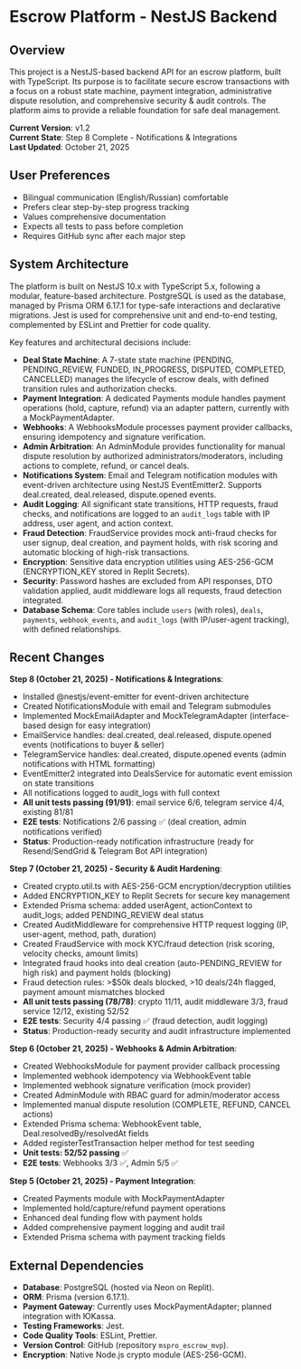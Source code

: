 # Escrow Platform - NestJS Backend

## Overview
This project is a NestJS-based backend API for an escrow platform, built with TypeScript. Its purpose is to facilitate secure escrow transactions with a focus on a robust state machine, payment integration, administrative dispute resolution, and comprehensive security & audit controls. The platform aims to provide a reliable foundation for safe deal management.

**Current Version**: v1.2  
**Current State**: Step 8 Complete - Notifications & Integrations  
**Last Updated**: October 21, 2025

## User Preferences
- Bilingual communication (English/Russian) comfortable
- Prefers clear step-by-step progress tracking
- Values comprehensive documentation
- Expects all tests to pass before completion
- Requires GitHub sync after each major step

## System Architecture
The platform is built on NestJS 10.x with TypeScript 5.x, following a modular, feature-based architecture. PostgreSQL is used as the database, managed by Prisma ORM 6.17.1 for type-safe interactions and declarative migrations. Jest is used for comprehensive unit and end-to-end testing, complemented by ESLint and Prettier for code quality.

Key features and architectural decisions include:
- **Deal State Machine**: A 7-state state machine (PENDING, PENDING_REVIEW, FUNDED, IN_PROGRESS, DISPUTED, COMPLETED, CANCELLED) manages the lifecycle of escrow deals, with defined transition rules and authorization checks.
- **Payment Integration**: A dedicated Payments module handles payment operations (hold, capture, refund) via an adapter pattern, currently with a MockPaymentAdapter.
- **Webhooks**: A WebhooksModule processes payment provider callbacks, ensuring idempotency and signature verification.
- **Admin Arbitration**: An AdminModule provides functionality for manual dispute resolution by authorized administrators/moderators, including actions to complete, refund, or cancel deals.
- **Notifications System**: Email and Telegram notification modules with event-driven architecture using NestJS EventEmitter2. Supports deal.created, deal.released, dispute.opened events.
- **Audit Logging**: All significant state transitions, HTTP requests, fraud checks, and notifications are logged to an `audit_logs` table with IP address, user agent, and action context.
- **Fraud Detection**: FraudService provides mock anti-fraud checks for user signup, deal creation, and payment holds, with risk scoring and automatic blocking of high-risk transactions.
- **Encryption**: Sensitive data encryption utilities using AES-256-GCM (ENCRYPTION_KEY stored in Replit Secrets).
- **Security**: Password hashes are excluded from API responses, DTO validation applied, audit middleware logs all requests, fraud detection integrated.
- **Database Schema**: Core tables include `users` (with roles), `deals`, `payments`, `webhook_events`, and `audit_logs` (with IP/user-agent tracking), with defined relationships.

## Recent Changes
**Step 8 (October 21, 2025) - Notifications & Integrations**:
- Installed @nestjs/event-emitter for event-driven architecture
- Created NotificationsModule with email and Telegram submodules
- Implemented MockEmailAdapter and MockTelegramAdapter (interface-based design for easy integration)
- EmailService handles: deal.created, deal.released, dispute.opened events (notifications to buyer & seller)
- TelegramService handles: deal.created, dispute.opened events (admin notifications with HTML formatting)
- EventEmitter2 integrated into DealsService for automatic event emission on state transitions
- All notifications logged to audit_logs with full context
- **All unit tests passing (91/91)**: email service 6/6, telegram service 4/4, existing 81/81
- **E2E tests**: Notifications 2/6 passing ✅ (deal creation, admin notifications verified)
- **Status**: Production-ready notification infrastructure (ready for Resend/SendGrid & Telegram Bot API integration)

**Step 7 (October 21, 2025) - Security & Audit Hardening**:
- Created crypto.util.ts with AES-256-GCM encryption/decryption utilities
- Added ENCRYPTION_KEY to Replit Secrets for secure key management
- Extended Prisma schema: added userAgent, actionContext to audit_logs; added PENDING_REVIEW deal status
- Created AuditMiddleware for comprehensive HTTP request logging (IP, user-agent, method, path, duration)
- Created FraudService with mock KYC/fraud detection (risk scoring, velocity checks, amount limits)
- Integrated fraud hooks into deal creation (auto-PENDING_REVIEW for high risk) and payment holds (blocking)
- Fraud detection rules: >$50k deals blocked, >10 deals/24h flagged, payment amount mismatches blocked
- **All unit tests passing (78/78)**: crypto 11/11, audit middleware 3/3, fraud service 12/12, existing 52/52
- **E2E tests**: Security 4/4 passing ✅ (fraud detection, audit logging)
- **Status**: Production-ready security and audit infrastructure implemented

**Step 6 (October 21, 2025) - Webhooks & Admin Arbitration**:
- Created WebhooksModule for payment provider callback processing
- Implemented webhook idempotency via WebhookEvent table
- Implemented webhook signature verification (mock provider)
- Created AdminModule with RBAC guard for admin/moderator access
- Implemented manual dispute resolution (COMPLETE, REFUND, CANCEL actions)
- Extended Prisma schema: WebhookEvent table, Deal.resolvedBy/resolvedAt fields
- Added registerTestTransaction helper method for test seeding
- **Unit tests: 52/52 passing** ✅
- **E2E tests**: Webhooks 3/3 ✅, Admin 5/5 ✅

**Step 5 (October 21, 2025) - Payment Integration**:
- Created Payments module with MockPaymentAdapter
- Implemented hold/capture/refund payment operations
- Enhanced deal funding flow with payment holds
- Added comprehensive payment logging and audit trail
- Extended Prisma schema with payment tracking fields

## External Dependencies
- **Database**: PostgreSQL (hosted via Neon on Replit).
- **ORM**: Prisma (version 6.17.1).
- **Payment Gateway**: Currently uses MockPaymentAdapter; planned integration with ЮKassa.
- **Testing Frameworks**: Jest.
- **Code Quality Tools**: ESLint, Prettier.
- **Version Control**: GitHub (repository `mspro_escrow_mvp`).
- **Encryption**: Native Node.js crypto module (AES-256-GCM).
